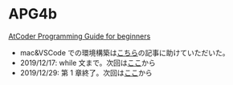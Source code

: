 # APG4b

[AtCoder Programming Guide for beginners](https://atcoder.jp/contests/APG4b)

- mac&VSCode での環境構築は[こちら](https://qiita.com/EngTks/items/ffa2a7b4d264e7a052c6)の記事に助けていただいた。
- 2019/12/17: while 文まで。次回は[ここ](https://atcoder.jp/contests/apg4b/tasks/APG4b_l)から
- 2019/12/29: 第 1 章終了。次回は[ここ](https://atcoder.jp/contests/apg4b/tasks/APG4b_q)から
